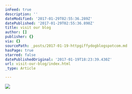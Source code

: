 ```yaml
---
inFeed: true
description: ''
dateModified: '2017-01-29T02:55:36.289Z'
datePublished: '2017-01-29T02:55:36.898Z'
title: visit our blog
author: []
publisher: {}
via: {}
sourcePath: _posts/2017-01-19-httpgiffydogblogspotcom.md
hasPage: true
starred: false
datePublishedOriginal: '2017-01-19T18:23:39.430Z'
url: visit-our-blog/index.html
_type: Article

---
```

![](https://the-grid-user-content.s3-us-west-2.amazonaws.com/382799ab-2ead-437e-8c04-5a724459ca30.jpg)